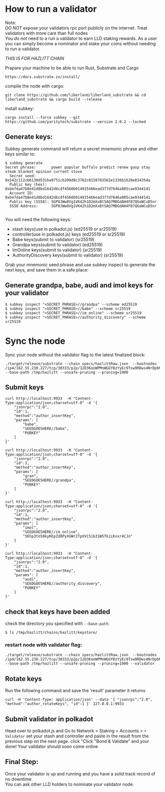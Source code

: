 # How to run a validator

Note:   
*DO NOT* expose your validators rpc port publicly on the internet. Treat validators with more care than full nodes      
You *do not* need to a run a validator to earn LLD staking rewards. As a user you can simply become a nominator and stake your coins without needing to run a validator.   


*THIS IS FOR HAZLITT CHAIN*


Prapare your machine to be able to run Rust, Substrate and Cargo
``` 
https://docs.substrate.io/install/
```

compile the node with cargo:

```
git clone https://github.com/liberland/liberland_substrate && cd liberland_substrate && cargo build --release

```

install subkey:
```
cargo install --force subkey --git https://github.com/paritytech/substrate --version 2.0.2 --locked
```

## Generate keys:
Subkey generate command will return a secret mnemonic phrase and other keys similar to:
```
$ subkey generate
Secret phrase:       power popular buffalo predict renew gasp stay steak blanket opinion current stove
  Secret seed:       0x542c112cb6130d531ba9751cb209d8c3782c0158783562e1336b1628e834354a
  Public key (hex):  0xbefda47b8e41d8bd1642d6cdf4560b914915466ead377d7646a805cae9344141
  Account ID:        0xbefda47b8e41d8bd1642d6cdf4560b914915466ead377d7646a805cae9344141
  Public key (SS58): 5GP8JWw8Vg1VK42h1D2mXxBt5AQ7MDGdAH4F87QGoWCuD5nr
  SS58 Address:      5GP8JWw8Vg1VK42h1D2mXxBt5AQ7MDGdAH4F87QGoWCuD5nr


```

You will need the following keys:  
-  stash keys(use in polkadot.js) (ed25519 or sr25519)      
-  controller(use in polkadot.js) keys (ed25519 or sr25519)   
-  Babe keys(submit to validator) (sr25519)   
-  Grandpa keys(submit to validator)  (ed25519)   
-  ImOnline keys(submit to validator)  (sr25519)   
-  AuthorityDiscovery keys(submit to validator)  (sr25519)    


Grab your mnemonic seed phrase and use subkey inspect to generate the next keys, and save them in a safe place:

## Generate grandpa, babe, audi and imol keys for your validator   

```
$ subkey inspect "<SECRET_PHRASE>//grandpa" --scheme ed25519
$ subkey inspect "<SECRET_PHRASE>//babe" --scheme sr25519
$ subkey inspect "<SECRET_PHRASE>//im_online" --scheme sr25519
$ subkey inspect "<SECRET_PHRASE>//authority_discovery" --scheme sr25519

```




# Sync the node   
Sync your node without the validator flag to the latest finalized block:   
```
./target/release/substrate --chain specs/hazlittRaw.json  --bootnodes /ip4/162.55.230.227/tcp/30333/p2p/12D3KooWPMnWGGYBzYyEc9Tsw9RDws4NrDpbN4LrHZ19Kk6yhwTo --base-path /tmp/hazlitt --unsafe-pruning --pruning=1000 
```

## Submit keys

```
curl http://localhost:9933  -H "Content-Type:application/json;charset=utf-8" -d '{
    "jsonrpc":"2.0",
    "id":1,
    "method":"author_insertKey",
    "params": [
        "babe",
        "SEEDGOESHERE//babe",
        "PUBKEY"
    ]
}'

curl http://localhost:9933  -H "Content-Type:application/json;charset=utf-8" -d '{
    "jsonrpc":"2.0",
    "id":1,
    "method":"author_insertKey",
    "params": [
        "gran",
        "SEEDGOESHERE//grandpa",
        "PUBKEY"
    ]
}'

curl http://localhost:9933  -H "Content-Type:application/json;charset=utf-8" -d '{
    "jsonrpc":"2.0",
    "id":1,
    "method":"author_insertKey",
    "params": [
        "imol",
        "SEEDGOESHERE//im_online",
        "5Ehp3to58kyKEpZd8PyXGWr2TpXVCS1b31W5TkiLKvxr4CJn"
    ]
}'

curl http://localhost:9933  -H "Content-Type:application/json;charset=utf-8" -d '{
    "jsonrpc":"2.0",
    "id":1,
    "method":"author_insertKey",
    "params": [
        "audi",
        "SEEDGOESHERE//authority_discovery",
        "PUBKEY"
    ]
}'

```

## check that keys have been added  
check the directory you specified with `--base-path`:  
```
$ ls /tmp/hazlitt/chains/hazlitt/keystore/
```





### restart node with validator flag:   
```
./target/release/substrate --chain specs/hazlittRaw.json  --bootnodes /ip4/162.55.230.227/tcp/30333/p2p/12D3KooWPMnWGGYBzYyEc9Tsw9RDws4NrDpbN4LrHZ19Kk6yhwTo --base-path /tmp/hazlitt --unsafe-pruning --pruning=1000 --validator
```

## Rotate keys

Run the following command and save the 'result' parameter it returns
```
curl -H 'Content-Type: application/json' --data '{ "jsonrpc":"2.0", "method":"author_rotateKeys", "id":1 }' 127.0.0.1:9933
```


## Submit validator in polkadot 

Head over to polkadot.js and Go to Network > Staking > Accounts > `+ Validator` set your stash and controller and paste in the result from the previous step on the next page. click "Click "Bond & Validate" and your done! Your validator should soon come online


## Final Step:  
Once your validator is up and running and you have a solid track record of no downtime.  
You can ask other LLD holders to nominate your validator node.   
